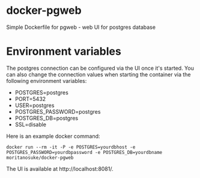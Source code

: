 # docker-pgweb
Simple Dockerfile for pgweb - web UI for postgres database

# Environment variables

The postgres connection can be configured via the UI once it's started. You can also change the connection values when starting the container via the following environment variables:

* POSTGRES=postgres
* PORT=5432
* USER=postgres
* POSTGRES_PASSWORD=postgres
* POSTGRES_DB=postgres
* SSL=disable

Here is an example docker command:

    docker run --rm -it -P -e POSTGRES=yourdbhost -e POSTGRES_PASSWORD=yourdbpassword -e POSTGRES_DB=yourdbname  moritanosuke/docker-pgweb

The UI is available at http://localhost:8081/.
